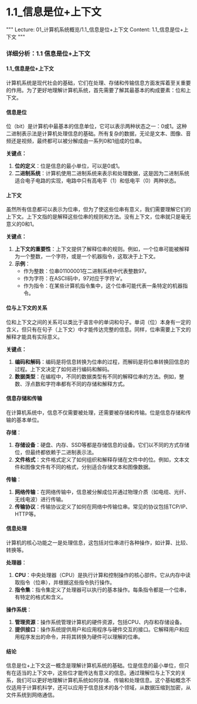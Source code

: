 # 1.1_信息是位+上下文

"""
Lecture: 01_计算机系统概览/1.1_信息是位+上下文
Content: 1.1_信息是位+上下文
"""

### 详细分析：1.1 信息是位+上下文

#### 1.1_信息是位+上下文

计算机系统是现代社会的基础，它们在处理、存储和传输信息方面发挥着至关重要的作用。为了更好地理解计算机系统，首先需要了解其最基本的构成要素：位和上下文。

#### 信息是位

位（bit）是计算机中最基本的信息单位，它可以表示两种状态之一：0或1。这种二进制表示法是计算机处理信息的基础。所有复杂的数据，无论是文本、图像、音频还是视频，最终都可以被分解成由一系列0和1组成的位串。

**关键点：**

1. **位的定义**：位是信息的最小单位，可以是0或1。
2. **二进制系统**：计算机使用二进制系统来表示和处理数据，这是因为二进制系统适合电子电路的实现，电路中只有高电平（1）和低电平（0）两种状态。

#### 上下文

虽然所有信息都可以表示为位串，但为了使这些位串有意义，我们需要理解它们的上下文。上下文指的是解释这些位串的规则和方法。没有上下文，位串就只是毫无意义的0和1。

**关键点：**

1. **上下文的重要性**：上下文提供了解释位串的规则。例如，一个位串可能被解释为一个整数，一个字符，或是一个机器指令，这取决于上下文。
2. **示例**：
    - 作为整数：位串01100001在二进制系统中代表整数97。
    - 作为字符：在ASCII码中，97对应于字符‘a’。
    - 作为指令：在某些计算机指令集中，这个位串可能代表一条特定的机器指令。

#### 位与上下文的关系

位和上下文之间的关系可以类比于语言中的单词和句子。单词（位）本身有一定的含义，但只有在句子（上下文）中才能传达完整的信息。同样，位串需要上下文的解释才能具有实际意义。

**关键点：**

1. **编码和解码**：编码是将信息转换为位串的过程，而解码是将位串转换回信息的过程。上下文决定了如何进行编码和解码。
2. **数据类型**：在编程中，不同的数据类型有不同的解释位串的方法。例如，整数、浮点数和字符串都有不同的存储和解释方式。

#### 信息存储和传输

在计算机系统中，信息不仅需要被处理，还需要被存储和传输。位是信息存储和传输的基本单位。

**存储**：

1. **存储设备**：硬盘、内存、SSD等都是存储信息的设备。它们以不同的方式存储位，但最终都依赖于二进制表示法。
2. **文件格式**：文件格式定义了如何组织和解释存储在文件中的位。例如，文本文件和图像文件有不同的格式，分别适合存储文本和图像数据。

**传输**：

1. **网络传输**：在网络传输中，信息被分解成位并通过物理介质（如电缆、光纤、无线电波）进行传输。
2. **传输协议**：传输协议定义了如何在网络中传输位串。常见的协议包括TCP/IP、HTTP等。

#### 信息处理

计算机的核心功能之一是处理信息，这包括对位串进行各种操作，如计算、比较、转换等。

**处理器**：

1. **CPU**：中央处理器（CPU）是执行计算和控制操作的核心部件。它从内存中读取指令（位串），并根据这些指令执行操作。
2. **指令集**：指令集定义了处理器可以执行的基本操作。每条指令都是一个位串，有特定的格式和含义。

**操作系统**：

1. **管理资源**：操作系统管理计算机的硬件资源，包括CPU、内存和存储设备。
2. **提供接口**：操作系统提供用户和应用程序与硬件交互的接口。它解释用户和应用程序发出的命令，并将其转换为硬件可以理解的位串。

#### 结论

信息是位+上下文这一概念是理解计算机系统的基础。位是信息的最小单位，但只有在适当的上下文中，这些位才能传达有意义的信息。通过理解位与上下文的关系，我们可以更好地理解计算机系统如何存储、传输和处理信息。这个基础概念不仅适用于计算机科学，还可以应用于信息技术的各个领域，从数据压缩到加密，从文件系统到网络通信。

